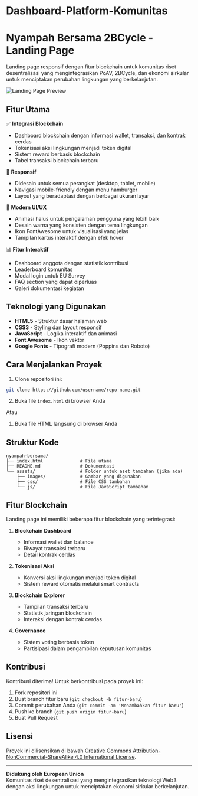 # Dashboard-Platform-Komunitas

# Nyampah Bersama 2BCycle - Landing Page

Landing page responsif dengan fitur blockchain untuk komunitas riset desentralisasi yang mengintegrasikan PoAV, 2BCycle, dan ekonomi sirkular untuk menciptakan perubahan lingkungan yang berkelanjutan.

![Landing Page Preview](https://via.placeholder.com/800x400?text=Landing+Page+Preview)

## Fitur Utama

✅ **Integrasi Blockchain**  
- Dashboard blockchain dengan informasi wallet, transaksi, dan kontrak cerdas
- Tokenisasi aksi lingkungan menjadi token digital
- Sistem reward berbasis blockchain
- Tabel transaksi blockchain terbaru

📱 **Responsif**  
- Didesain untuk semua perangkat (desktop, tablet, mobile)
- Navigasi mobile-friendly dengan menu hamburger
- Layout yang beradaptasi dengan berbagai ukuran layar

🎨 **Modern UI/UX**  
- Animasi halus untuk pengalaman pengguna yang lebih baik
- Desain warna yang konsisten dengan tema lingkungan
- Ikon FontAwesome untuk visualisasi yang jelas
- Tampilan kartus interaktif dengan efek hover

📊 **Fitur Interaktif**  
- Dashboard anggota dengan statistik kontribusi
- Leaderboard komunitas
- Modal login untuk EU Survey
- FAQ section yang dapat diperluas
- Galeri dokumentasi kegiatan

## Teknologi yang Digunakan

- **HTML5** - Struktur dasar halaman web
- **CSS3** - Styling dan layout responsif
- **JavaScript** - Logika interaktif dan animasi
- **Font Awesome** - Ikon vektor
- **Google Fonts** - Tipografi modern (Poppins dan Roboto)

## Cara Menjalankan Proyek

1. Clone repositori ini:
```bash
git clone https://github.com/username/repo-name.git
```

2. Buka file `index.html` di browser Anda

Atau

1. Buka file HTML langsung di browser Anda

## Struktur Kode

```plaintext
nyampah-bersama/
├── index.html              # File utama
├── README.md               # Dokumentasi
└── assets/                 # Folder untuk aset tambahan (jika ada)
    ├── images/             # Gambar yang digunakan
    ├── css/                # File CSS tambahan
    └── js/                 # File JavaScript tambahan
```

## Fitur Blockchain

Landing page ini memiliki beberapa fitur blockchain yang terintegrasi:

1. **Blockchain Dashboard**  
   - Informasi wallet dan balance
   - Riwayat transaksi terbaru
   - Detail kontrak cerdas

2. **Tokenisasi Aksi**  
   - Konversi aksi lingkungan menjadi token digital
   - Sistem reward otomatis melalui smart contracts

3. **Blockchain Explorer**  
   - Tampilan transaksi terbaru
   - Statistik jaringan blockchain
   - Interaksi dengan kontrak cerdas

4. **Governance**  
   - Sistem voting berbasis token
   - Partisipasi dalam pengambilan keputusan komunitas

## Kontribusi

Kontribusi diterima! Untuk berkontribusi pada proyek ini:

1. Fork repositori ini
2. Buat branch fitur baru (`git checkout -b fitur-baru`)
3. Commit perubahan Anda (`git commit -am 'Menambahkan fitur baru'`)
4. Push ke branch (`git push origin fitur-baru`)
5. Buat Pull Request

## Lisensi

Proyek ini dilisensikan di bawah [Creative Commons Attribution-NonCommercial-ShareAlike 4.0 International License](https://creativecommons.org/licenses/by-nc-sa/4.0/).

---

**Didukung oleh European Union**  
Komunitas riset desentralisasi yang mengintegrasikan teknologi Web3 dengan aksi lingkungan untuk menciptakan ekonomi sirkular berkelanjutan.
